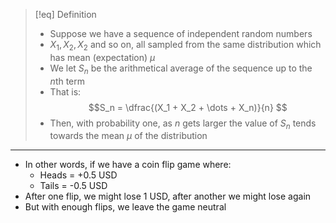 >[!eq] Definition
>- Suppose we have a sequence of independent random numbers
>- $X_1, X_2, X_2$ and so on, all sampled from the same distribution which has mean (expectation) $\mu$ 
>- We let $S_n$ be the arithmetical average of the sequence up to the $n$th term
>- That is:
>$$S_n = \dfrac{(X_1 + X_2 + \dots + X_n)}{n} $$
>- Then, with probability one, as $n$ gets larger the value of $S_n$ tends towards the mean $\mu$ of the distribution

___

 - In other words, if we have a coin flip game where:
	 - Heads = +0.5 USD
	 - Tails = -0.5 USD
 - After one flip, we might lose 1 USD, after another we might lose again
 - But with enough flips, we leave the game neutral